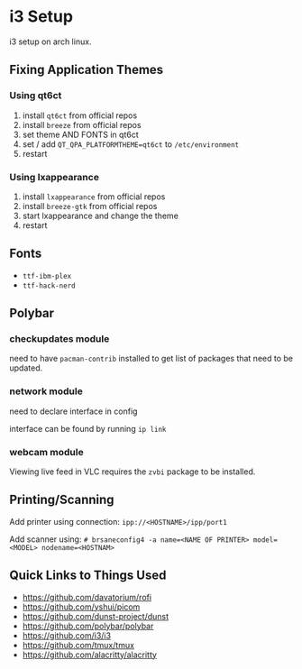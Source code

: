 # i3 Setup

i3 setup on arch linux.

## Fixing Application Themes

### Using qt6ct

1. install `qt6ct` from official repos
1. install `breeze` from official repos
1. set theme AND FONTS in qt6ct
1. set / add `QT_QPA_PLATFORMTHEME=qt6ct` to `/etc/environment`
1. restart

### Using lxappearance

1. install `lxappearance` from official repos
1. install `breeze-gtk` from official repos
1. start lxappearance and change the theme
1. restart

## Fonts

- `ttf-ibm-plex`
- `ttf-hack-nerd`

## Polybar

### checkupdates module

need to have `pacman-contrib` installed to get list of packages that need to be updated.

### network module

need to declare interface in config

interface can be found by running `ip link`

### webcam module

Viewing live feed in VLC requires the `zvbi` package to be installed.

## Printing/Scanning

Add printer using connection: `ipp://<HOSTNAME>/ipp/port1`

Add scanner using: `# brsaneconfig4 -a name=<NAME OF PRINTER> model=<MODEL> nodename=<HOSTNAM>`


## Quick Links to Things Used

- <https://github.com/davatorium/rofi>
- <https://github.com/yshui/picom>
- <https://github.com/dunst-project/dunst>
- <https://github.com/polybar/polybar>
- <https://github.com/i3/i3>
- <https://github.com/tmux/tmux>
- <https://github.com/alacritty/alacritty>

